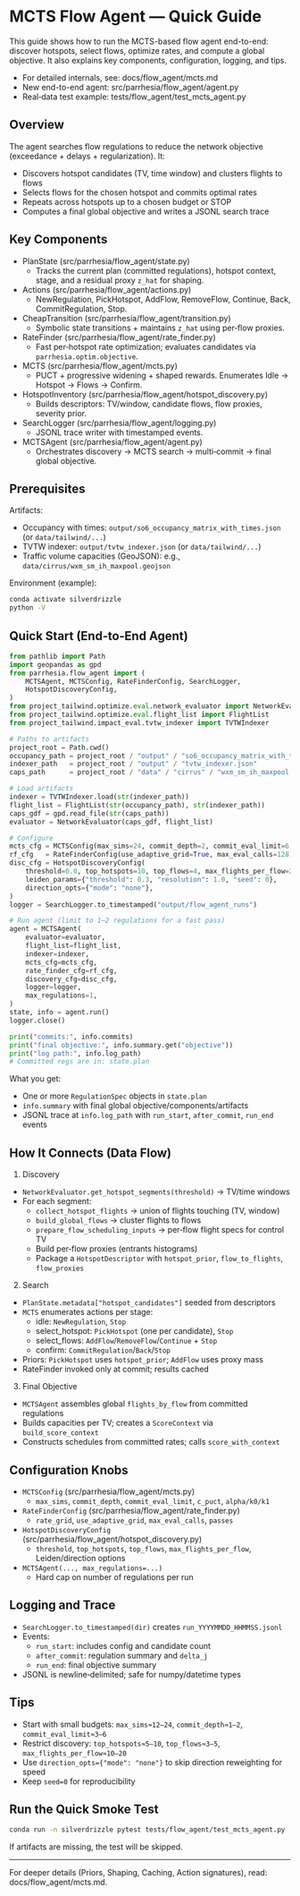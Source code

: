 # MCTS Flow Agent — Quick Guide

This guide shows how to run the MCTS-based flow agent end-to-end: discover hotspots, select flows, optimize rates, and compute a global objective. It also explains key components, configuration, logging, and tips.

- For detailed internals, see: docs/flow_agent/mcts.md
- New end-to-end agent: src/parrhesia/flow_agent/agent.py
- Real‑data test example: tests/flow_agent/test_mcts_agent.py

## Overview

The agent searches flow regulations to reduce the network objective (exceedance + delays + regularization). It:
- Discovers hotspot candidates (TV, time window) and clusters flights to flows
- Selects flows for the chosen hotspot and commits optimal rates
- Repeats across hotspots up to a chosen budget or STOP
- Computes a final global objective and writes a JSONL search trace

## Key Components

- PlanState (src/parrhesia/flow_agent/state.py)
  - Tracks the current plan (committed regulations), hotspot context, stage, and a residual proxy `z_hat` for shaping.
- Actions (src/parrhesia/flow_agent/actions.py)
  - NewRegulation, PickHotspot, AddFlow, RemoveFlow, Continue, Back, CommitRegulation, Stop.
- CheapTransition (src/parrhesia/flow_agent/transition.py)
  - Symbolic state transitions + maintains `z_hat` using per‑flow proxies.
- RateFinder (src/parrhesia/flow_agent/rate_finder.py)
  - Fast per‑hotspot rate optimization; evaluates candidates via `parrhesia.optim.objective`.
- MCTS (src/parrhesia/flow_agent/mcts.py)
  - PUCT + progressive widening + shaped rewards. Enumerates Idle → Hotspot → Flows → Confirm.
- HotspotInventory (src/parrhesia/flow_agent/hotspot_discovery.py)
  - Builds descriptors: TV/window, candidate flows, flow proxies, severity prior.
- SearchLogger (src/parrhesia/flow_agent/logging.py)
  - JSONL trace writer with timestamped events.
- MCTSAgent (src/parrhesia/flow_agent/agent.py)
  - Orchestrates discovery → MCTS search → multi‑commit → final global objective.

## Prerequisites

Artifacts:
- Occupancy with times: `output/so6_occupancy_matrix_with_times.json` (or `data/tailwind/...`)
- TVTW indexer: `output/tvtw_indexer.json` (or `data/tailwind/...`)
- Traffic volume capacities (GeoJSON): e.g., `data/cirrus/wxm_sm_ih_maxpool.geojson`

Environment (example):
```bash
conda activate silverdrizzle
python -V
```

## Quick Start (End‑to‑End Agent)

```python
from pathlib import Path
import geopandas as gpd
from parrhesia.flow_agent import (
    MCTSAgent, MCTSConfig, RateFinderConfig, SearchLogger,
    HotspotDiscoveryConfig,
)
from project_tailwind.optimize.eval.network_evaluator import NetworkEvaluator
from project_tailwind.optimize.eval.flight_list import FlightList
from project_tailwind.impact_eval.tvtw_indexer import TVTWIndexer

# Paths to artifacts
project_root = Path.cwd()
occupancy_path = project_root / "output" / "so6_occupancy_matrix_with_times.json"
indexer_path   = project_root / "output" / "tvtw_indexer.json"
caps_path      = project_root / "data" / "cirrus" / "wxm_sm_ih_maxpool.geojson"

# Load artifacts
indexer = TVTWIndexer.load(str(indexer_path))
flight_list = FlightList(str(occupancy_path), str(indexer_path))
caps_gdf = gpd.read_file(str(caps_path))
evaluator = NetworkEvaluator(caps_gdf, flight_list)

# Configure
mcts_cfg = MCTSConfig(max_sims=24, commit_depth=2, commit_eval_limit=6, seed=0)
rf_cfg   = RateFinderConfig(use_adaptive_grid=True, max_eval_calls=128)
disc_cfg = HotspotDiscoveryConfig(
    threshold=0.0, top_hotspots=10, top_flows=4, max_flights_per_flow=20,
    leiden_params={"threshold": 0.3, "resolution": 1.0, "seed": 0},
    direction_opts={"mode": "none"},
)
logger = SearchLogger.to_timestamped("output/flow_agent_runs")

# Run agent (limit to 1–2 regulations for a fast pass)
agent = MCTSAgent(
    evaluator=evaluator,
    flight_list=flight_list,
    indexer=indexer,
    mcts_cfg=mcts_cfg,
    rate_finder_cfg=rf_cfg,
    discovery_cfg=disc_cfg,
    logger=logger,
    max_regulations=1,
)
state, info = agent.run()
logger.close()

print("commits:", info.commits)
print("final objective:", info.summary.get("objective"))
print("log path:", info.log_path)
# Committed regs are in: state.plan
```

What you get:
- One or more `RegulationSpec` objects in `state.plan`
- `info.summary` with final global objective/components/artifacts
- JSONL trace at `info.log_path` with `run_start`, `after_commit`, `run_end` events

## How It Connects (Data Flow)

1) Discovery
- `NetworkEvaluator.get_hotspot_segments(threshold)` → TV/time windows
- For each segment:
  - `collect_hotspot_flights` → union of flights touching (TV, window)
  - `build_global_flows` → cluster flights to flows
  - `prepare_flow_scheduling_inputs` → per‑flow flight specs for control TV
  - Build per‑flow proxies (entrants histograms)
  - Package a `HotspotDescriptor` with `hotspot_prior`, `flow_to_flights`, `flow_proxies`

2) Search
- `PlanState.metadata["hotspot_candidates"]` seeded from descriptors
- `MCTS` enumerates actions per stage:
  - idle: `NewRegulation`, `Stop`
  - select_hotspot: `PickHotspot` (one per candidate), `Stop`
  - select_flows: `AddFlow`/`RemoveFlow`/`Continue` + `Stop`
  - confirm: `CommitRegulation`/`Back`/`Stop`
- Priors: `PickHotspot` uses `hotspot_prior`; `AddFlow` uses proxy mass
- RateFinder invoked only at commit; results cached

3) Final Objective
- `MCTSAgent` assembles global `flights_by_flow` from committed regulations
- Builds capacities per TV; creates a `ScoreContext` via `build_score_context`
- Constructs schedules from committed rates; calls `score_with_context`

## Configuration Knobs

- `MCTSConfig` (src/parrhesia/flow_agent/mcts.py)
  - `max_sims`, `commit_depth`, `commit_eval_limit`, `c_puct`, `alpha/k0/k1`
- `RateFinderConfig` (src/parrhesia/flow_agent/rate_finder.py)
  - `rate_grid`, `use_adaptive_grid`, `max_eval_calls`, `passes`
- `HotspotDiscoveryConfig` (src/parrhesia/flow_agent/hotspot_discovery.py)
  - `threshold`, `top_hotspots`, `top_flows`, `max_flights_per_flow`, Leiden/direction options
- `MCTSAgent(..., max_regulations=...)`
  - Hard cap on number of regulations per run

## Logging and Trace

- `SearchLogger.to_timestamped(dir)` creates `run_YYYYMMDD_HHMMSS.jsonl`
- Events:
  - `run_start`: includes config and candidate count
  - `after_commit`: regulation summary and `delta_j`
  - `run_end`: final objective summary
- JSONL is newline‑delimited; safe for numpy/datetime types

## Tips

- Start with small budgets: `max_sims≈12–24`, `commit_depth≈1–2`, `commit_eval_limit≈3–6`
- Restrict discovery: `top_hotspots≈5–10`, `top_flows≈3–5`, `max_flights_per_flow≈10–20`
- Use `direction_opts={"mode": "none"}` to skip direction reweighting for speed
- Keep `seed=0` for reproducibility

## Run the Quick Smoke Test

```bash
conda run -n silverdrizzle pytest tests/flow_agent/test_mcts_agent.py -s -q
```

If artifacts are missing, the test will be skipped.

---

For deeper details (Priors, Shaping, Caching, Action signatures), read: docs/flow_agent/mcts.md.

